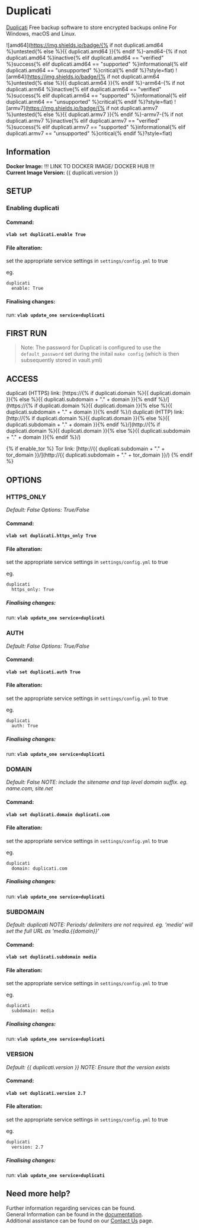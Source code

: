 # Duplicati

[Duplicati](https://www.duplicati.com/) Free backup software to store encrypted backups online
For Windows, macOS and Linux.

![amd64](https://img.shields.io/badge/{% if not duplicati.amd64 %}untested{% else %}{{ duplicati.amd64 }}{% endif %}-amd64-{% if not duplicati.amd64 %}inactive{% elif duplicati.amd64 == "verified" %}success{% elif duplicati.amd64 == "supported" %}informational{% elif duplicati.amd64 == "unsupported" %}critical{% endif %}?style=flat)
![arm64](https://img.shields.io/badge/{% if not duplicati.arm64 %}untested{% else %}{{ duplicati.arm64 }}{% endif %}-arm64-{% if not duplicati.arm64 %}inactive{% elif duplicati.arm64 == "verified" %}success{% elif duplicati.arm64 == "supported" %}informational{% elif duplicati.arm64 == "unsupported" %}critical{% endif %}?style=flat)
![armv7](https://img.shields.io/badge/{% if not duplicati.armv7 %}untested{% else %}{{ duplicati.armv7 }}{% endif %}-armv7-{% if not duplicati.armv7 %}inactive{% elif duplicati.armv7 == "verified" %}success{% elif duplicati.armv7 == "supported" %}informational{% elif duplicati.armv7 == "unsupported" %}critical{% endif %}?style=flat)

## Information


**Docker Image:** !!! LINK TO DOCKER IMAGE/ DOCKER HUB !!!  
**Current Image Version:** {{ duplicati.version }}

## SETUP

### Enabling duplicati

#### Command:

**`vlab set duplicati.enable True`**

#### File alteration:

set the appropriate service settings in `settings/config.yml` to true

eg.
```
duplicati
  enable: True
```

#### Finalising changes:

run: **`vlab update_one service=duplicati`**

## FIRST RUN

> Note: The password for Duplicati is configured to use the `default_password` set during the initail `make config` (which is then subsequently stored in vault.yml)

## ACCESS

duplicati (HTTPS) link: [https://{% if duplicati.domain %}{{ duplicati.domain }}{% else %}{{ duplicati.subdomain + "." + domain }}{% endif %}/](https://{% if duplicati.domain %}{{ duplicati.domain }}{% else %}{{ duplicati.subdomain + "." + domain }}{% endif %}/)
duplicati (HTTP) link: [http://{% if duplicati.domain %}{{ duplicati.domain }}{% else %}{{ duplicati.subdomain + "." + domain }}{% endif %}/](http://{% if duplicati.domain %}{{ duplicati.domain }}{% else %}{{ duplicati.subdomain + "." + domain }}{% endif %}/)

{% if enable_tor %}
Tor link: [http://{{ duplicati.subdomain + "." + tor_domain }}/](http://{{ duplicati.subdomain + "." + tor_domain }}/)
{% endif %}

## OPTIONS

### HTTPS_ONLY
*Default: False*
*Options: True/False*

#### Command:

**`vlab set duplicati.https_only True`**

#### File alteration:

set the appropriate service settings in `settings/config.yml` to true

eg.
```
duplicati
  https_only: True
```

##### Finalising changes:

run: **`vlab update_one service=duplicati`**

### AUTH
*Default: False*
*Options: True/False*

#### Command:

**`vlab set duplicati.auth True`**

#### File alteration:

set the appropriate service settings in `settings/config.yml` to true

eg.
```
duplicati
  auth: True
```

##### Finalising changes:

run: **`vlab update_one service=duplicati`**

### DOMAIN
*Default: False*
*NOTE: include the sitename and top level domain suffix. eg. name.com, site.net*

#### Command:

**`vlab set duplicati.domain duplicati.com`**

#### File alteration:

set the appropriate service settings in `settings/config.yml` to true

eg.
```
duplicati
  domain: duplicati.com
```

##### Finalising changes:

run: **`vlab update_one service=duplicati`**

### SUBDOMAIN
*Default: duplicati*
*NOTE: Periods/ delimiters are not required. eg. 'media' will set the full URL as 'media.{{domain}}'*

#### Command:

**`vlab set duplicati.subdomain media`**

#### File alteration:

set the appropriate service settings in `settings/config.yml` to true

eg.
```
duplicati
  subdomain: media
```

##### Finalising changes:

run: **`vlab update_one service=duplicati`**

### VERSION
*Default: {{  duplicati.version  }}*
*NOTE: Ensure that the version exists*

#### Command:

**`vlab set duplicati.version 2.7`**

#### File alteration:

set the appropriate service settings in `settings/config.yml` to true

eg.
```
duplicati
  version: 2.7
```

##### Finalising changes:

run: **`vlab update_one service=duplicati`**

## Need more help?
Further information regarding services can be found. \
General Information can be found in the [documentation](https://docs.vivumlab.com). \
Additional assistance can be found on our [Contact Us](https://docs.vivumlab.com/Contact-us) page.

